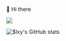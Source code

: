 👋 Hi there

![](https://api.ghprofile.me/view?username=Sytroxitz&color=f7347a)

![$lxy's GitHub stats](https://github-readme-stats.vercel.app/api?username=Sytroxitz&show_icons=true&theme=radical)

<!---
- 👋 Hi, I’m @Sytroxitz
- 👀 I’m interested in ...
- 🌱 I’m currently learning ...
- 💞️ I’m looking to collaborate on ...
- 📫 How to reach me ...
--->

<!---
Sytroxitz/Sytroxitz is a ✨ special ✨ repository because its `README.md` (this file) appears on your GitHub profile.
You can click the Preview link to take a look at your changes.
--->
